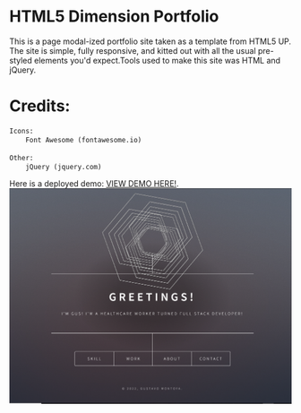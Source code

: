 
# HTML5 Dimension Portfolio

This is a page modal-ized portfolio site taken as a template from HTML5 UP. The site is simple, fully
responsive, and kitted out with all the usual pre-styled elements you'd expect.Tools used to make this site was HTML and jQuery. 

# Credits:
	Icons:
		Font Awesome (fontawesome.io)

	Other:
		jQuery (jquery.com)

Here is a deployed demo: <a href="https://angry-mclean-8a91cb.netlify.app/" target="_blank" >VIEW DEMO HERE!</a>.  
<img src="https://github.com/gusmontoya/HTML5-Dimension-Portfolio/blob/main/images/dimension-profile.png" alt="sketch" />




